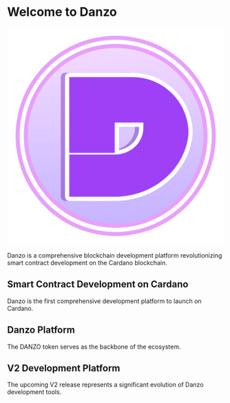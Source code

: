 # Welcome to Danzo

![DANZO Token](images/TokenLogo.png)

Danzo is a comprehensive blockchain development platform revolutionizing smart contract development on the Cardano blockchain.

## Smart Contract Development on Cardano

Danzo is the first comprehensive development platform to launch on Cardano.

## Danzo Platform

The DANZO token serves as the backbone of the ecosystem.

## V2 Development Platform

The upcoming V2 release represents a significant evolution of Danzo development tools.
